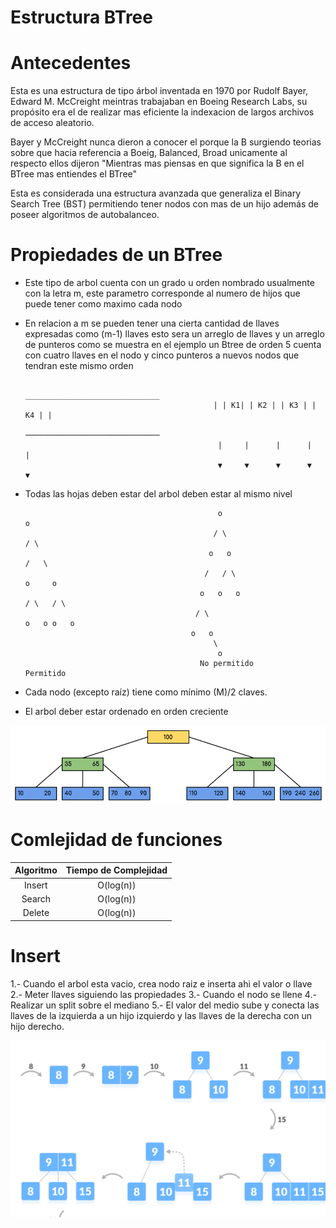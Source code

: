 # Estructura BTree 

# Antecedentes

Esta es una estructura de tipo árbol inventada en 1970 por Rudolf Bayer, Edward M. McCreight meintras trabajaban en Boeing Research Labs, su propósito era el de realizar mas eficiente la indexacion de largos archivos de acceso aleatorio.

Bayer y McCreight nunca dieron a conocer el porque la B surgiendo teorias sobre que hacia referencia a Boeig, Balanced, Broad unicamente al respecto ellos dijeron "Mientras mas piensas en que significa la B en el BTree mas entiendes el BTree"

Esta es considerada una estructura avanzada que generaliza el Binary Search Tree (BST) permitiendo tener nodos con mas de un hijo además de poseer algoritmos de autobalanceo.

# Propiedades de un BTree

* Este tipo de arbol cuenta con un grado u orden nombrado usualmente con la letra m, este parametro corresponde al numero de hijos que puede tener como maximo cada nodo
* En relacion a m se pueden tener una cierta cantidad de llaves expresadas como (m-1) llaves esto sera un arreglo de llaves y un arreglo de punteros como se muestra en el ejemplo un Btree de orden 5 cuenta con cuatro llaves en el nodo y cinco punteros a nuevos nodos que tendran este mismo orden 

                                                ______________________________
                                                | | K1| | K2 | | K3 | | K4 | | 
                                                ──────────────────────────────
                                                 |     |      |      |      |
                                                 ▼     ▼      ▼      ▼      ▼
                                                 
* Todas las hojas deben estar del arbol deben estar al mismo nivel 

                                                 o                            o
                                                / \                          / \
                                               o   o                        /   \
                                              /   / \                      o     o
                                             o   o   o                    / \   / \
                                            / \                          o   o o   o
                                           o   o
                                                \
                                                 o
                                             No permitido                  Permitido 
                                             
                                             
 * Cada nodo (excepto raíz) tiene como mínimo (M)/2 claves.
 * El arbol deber estar ordenado en orden creciente 
                                                 
![](Imagenes/btree.png)
                                                
 # Comlejidad de funciones                
 
 Algoritmo|Tiempo de Complejidad
 :---:|:---:
 Insert|O(log(n))
 Search|O(log(n))
 Delete|O(log(n))
 
 # Insert
 
 1.- Cuando el arbol esta vacio, crea nodo raiz e inserta ahi el valor o llave 
 2.- Meter llaves siguiendo las propiedades 
 3.- Cuando el nodo se llene 
 4.- Realizar un split sobre el mediano 
 5.- El valor del medio sube y conecta las llaves de la izquierda a un hijo izquierdo y las llaves de la derecha con un hijo derecho.
 
![](Imagenes/insertion.png)

 
 
                                                
                                            
